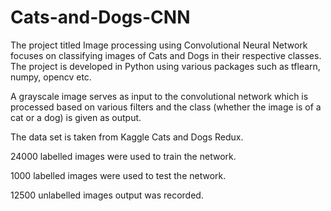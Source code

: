 # Cats-and-Dogs-CNN
The project titled Image processing using Convolutional Neural Network focuses on classifying images of Cats and Dogs in their respective classes. The project is developed in Python using various packages such as tflearn, numpy, opencv etc.

A grayscale image serves as input to the convolutional network which is processed based on various filters and the class (whether the image is of a cat or a dog) is given as output.

The data set is taken from Kaggle Cats and Dogs Redux.

24000 labelled images were used to train the network.

1000 labelled images were used to test the network.

12500 unlabelled images output was recorded.
